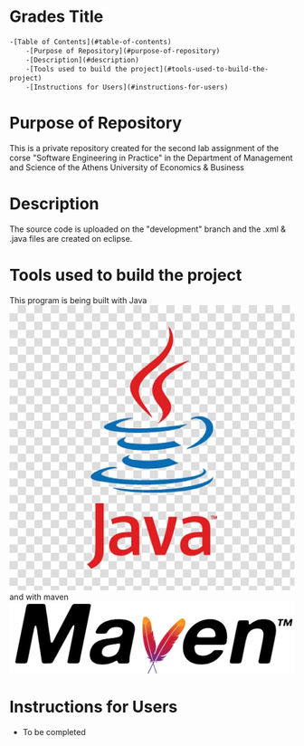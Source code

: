 # Grades Title
    -[Table of Contents](#table-of-contents)
        -[Purpose of Repository](#purpose-of-repository)
        -[Description](#description)
        -[Tools used to build the project](#tools-used-to-build-the-project)
        -[Instructions for Users](#instructions-for-users)



# Purpose of Repository 

This is a private repository created for the second lab assignment of the corse "Software Engineering in Practice" in the Department of Management and Science of the Athens University of Economics & Business

# Description

The source code is uploaded on the "development" branch and the .xml & .java files are created on eclipse.

# Tools used to build the project
This program is being built with Java <img src="photos/java_icon.jpg"> and with maven <img src="photos/maven_icon.jpg">


# Instructions for Users
<ul>
<li>To be completed</li>
</ul>
